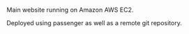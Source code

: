 Main website running on Amazon AWS EC2. 

Deployed using passenger as well as a remote git repository. 
